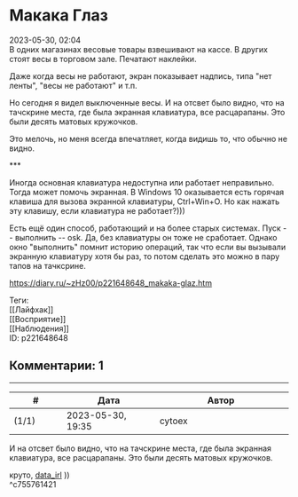 Макака Глаз
===========

  
2023-05-30, 02:04  
 В одних магазинах весовые товары взвешивают на кассе. В других стоят весы в торговом зале. Печатают наклейки.   
   
 Даже когда весы не работают, экран показывает надпись, типа "нет ленты", "весы не работают" и т.п.   
   
 Но сегодня я видел выключенные весы. И на отсвет было видно, что на тачскрине места, где была экранная клавиатура, все расцарапаны. Это были десять матовых кружочков.   
   
 Это мелочь, но меня всегда впечатляет, когда видишь то, что обычно не видно.   
   
 \*\*\*   
   
 Иногда основная клавиатура недоступна или работает неправильно. Тогда может помочь экранная. В Windows 10 оказывается есть горячая клавиша для вызова экранной клавиатуры, Ctrl+Win+O. Но как нажать эту клавишу, если клавиатура не работает?)))   
   
 Есть ещё один способ, работающий и на более старых системах. Пуск -- выполнить -- osk. Да, без клавиатуры он тоже не сработает. Однако окно "выполнить" помнит историю операций, так что если вы вызывали экранную клавиатуру хотя бы раз, то потом сделать это можно в пару тапов на тачксрине.   
  
<https://diary.ru/~zHz00/p221648648_makaka-glaz.htm>  
  
Теги:  
[[Лайфхак]]  
[[Восприятие]]  
[[Наблюдения]]  
ID: p221648648  


Комментарии: 1
--------------

  


---



|         #         |              Дата              |                     Автор                     |           ID           |
| --- | --- | --- | --- |
| (1/1) | 2023-05-30, 19:35 | cytoex | c755761421 |

  
  И на отсвет было видно, что на тачскрине места, где была экранная клавиатура, все расцарапаны. Это были десять матовых кружочков.    
   
 круто,  [data\_irl](https://www.reddit.com/r/data_irl/)  ))   
 ^c755761421